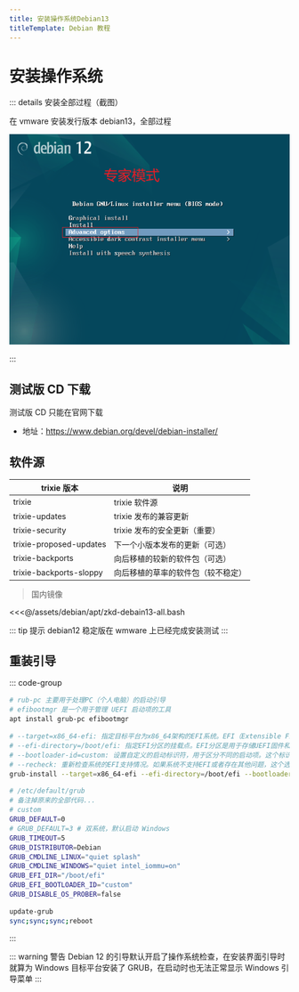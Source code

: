 ```yaml
---
title: 安装操作系统Debian13
titleTemplate: Debian 教程
---
```


# 安装操作系统

::: details 安装全部过程（截图）

在 vmware 安装发行版本 debian13，全部过程

![](/assets/debian/install_os/01.png)

:::

## 测试版 CD 下载

测试版 CD 只能在官网下载

-   地址：https://www.debian.org/devel/debian-installer/

## 软件源

| trixie 版本             | 说明                               |
| ----------------------- | ---------------------------------- |
| trixie                  | trixie 软件源                      |
| trixie-updates          | trixie 发布的兼容更新              |
| trixie-security         | trixie 发布的安全更新（重要）      |
| trixie-proposed-updates | 下一个小版本发布的更新（可选）     |
| trixie-backports        | 向后移植的较新的软件包（可选）     |
| trixie-backports-sloppy | 向后移植的草率的软件包（较不稳定） |

> 国内镜像

<<<@/assets/debian/apt/zkd-debain13-all.bash

::: tip 提示
debian12 稳定版在 wmware 上已经完成安装测试
:::

## 重装引导

::: code-group

```bash [安装必要软件包]
# rub-pc 主要用于处理PC（个人电脑）的启动引导
# efibootmgr 是一个用于管理 UEFI 启动项的工具
apt install grub-pc efibootmgr
```

```bash [安装GRUB引导]
# --target=x86_64-efi: 指定目标平台为x86_64架构的EFI系统。EFI（Extensible Firmware Interface）是一种用于在计算机启动时加载操作系统的标准接口。
# --efi-directory=/boot/efi: 指定EFI分区的挂载点。EFI分区是用于存储UEFI固件和启动加载程序的分区。
# --bootloader-id=custom: 设置自定义的启动标识符，用于区分不同的启动项。这个标识符将在GRUB菜单中显示，以便用户选择要启动的操作系统。
# --recheck: 重新检查系统的EFI支持情况。如果系统不支持EFI或者存在其他问题，这个选项可以帮助你解决问题。
grub-install --target=x86_64-efi --efi-directory=/boot/efi --bootloader-id=custom --recheck
```

```bash [GRUB引导加载程序配置文件]
# /etc/default/grub
# 备注掉原来的全部代码...
# custom
GRUB_DEFAULT=0
# GRUB_DEFAULT=3 # 双系统，默认启动 Windows
GRUB_TIMEOUT=5
GRUB_DISTRIBUTOR=Debian
GRUB_CMDLINE_LINUX="quiet splash"
GRUB_CMDLINE_WINDOWS="quiet intel_iommu=on"
GRUB_EFI_DIR="/boot/efi"
GRUB_EFI_BOOTLOADER_ID="custom"
GRUB_DISABLE_OS_PROBER=false
```

```bash [更新引导]
update-grub
sync;sync;sync;reboot
```

:::

::: warning 警告
Debian 12 的引导默认开启了操作系统检查，在安装界面引导时就算为 Windows 目标平台安装了 GRUB，在启动时也无法正常显示 Windows 引导菜单
:::
